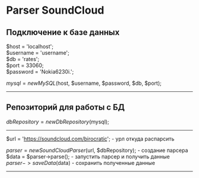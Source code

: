 Parser SoundCloud
===========

Подключение к базе данных
-------------
$host     = 'localhost';  
$username = 'username';  
$db       = 'rates';  
$port     = 33060;  
$password = 'Nokia6230i.';

$mysql        = new MySQL($host, $username, $password, $db, $port);

-------------

Репозиторий для работы с БД
-------------
$dbRepository = new DbRepository($mysql);

-------------

$url      = 'https://soundcloud.com/birocratic'; - урл откуда распарсить

$parser       = new SoundCloudParser($url, $dbRepository); - создание парсера  
$data         = $parser->parse(); - запустить парсер и получить данные  
$parser->saveData($data) - сохранить полученные данные  

-------------



